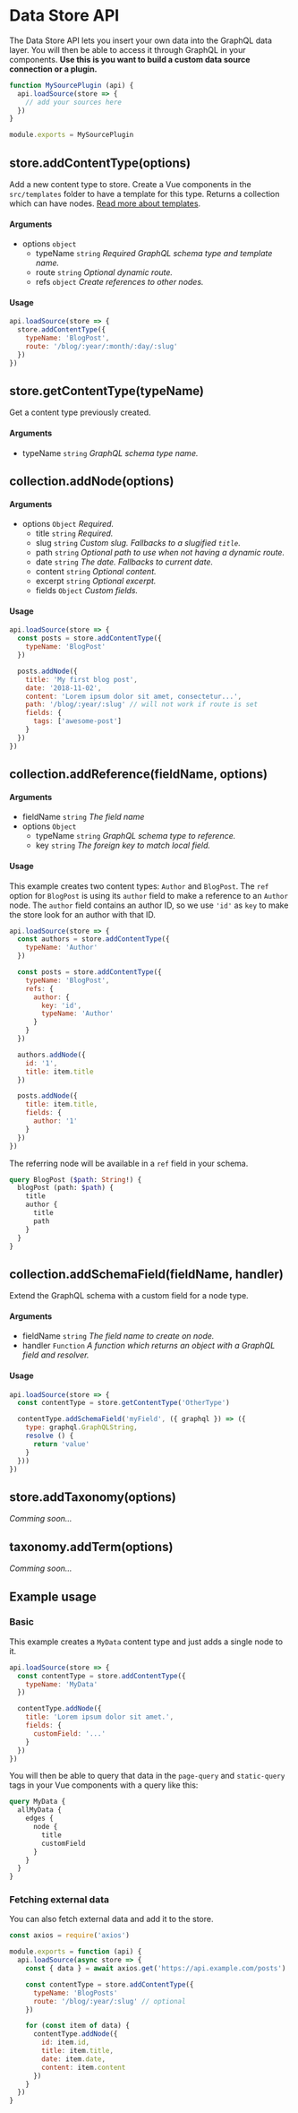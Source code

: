 # Data Store API

The Data Store API lets you insert your own data into the GraphQL data layer. You will then be able to access it through GraphQL in your components. **Use this is you want to build a custom data source connection or a plugin.**

```js
function MySourcePlugin (api) {
  api.loadSource(store => {
    // add your sources here
  })
}

module.exports = MySourcePlugin
```

## store.addContentType(options)

Add a new content type to store. Create a Vue components in the `src/templates` folder to have a template for this type. Returns a collection which can have nodes. [Read more about templates](/docs/templates).

#### Arguments

- options `object`
  - typeName `string` *Required GraphQL schema type and template name.*
  - route `string` *Optional dynamic route.*
  - refs `object` *Create references to other nodes.*

#### Usage

```js
api.loadSource(store => {
  store.addContentType({
    typeName: 'BlogPost',
    route: '/blog/:year/:month/:day/:slug'
  })
})
```

## store.getContentType(typeName)

Get a content type previously created.

#### Arguments

- typeName `string` *GraphQL schema type name.*

## collection.addNode(options)

#### Arguments

- options `Object` *Required.*
  - title `string` *Required.*
  - slug `string` *Custom slug. Fallbacks to a slugified `title`.*
  - path `string` *Optional path to use when not having a dynamic route.*
  - date `string` *The date. Fallbacks to current date.*
  - content `string` *Optional content.*
  - excerpt `string` *Optional excerpt.*
  - fields `Object` *Custom fields.*

#### Usage

```js
api.loadSource(store => {
  const posts = store.addContentType({
    typeName: 'BlogPost'
  })

  posts.addNode({
    title: 'My first blog post',
    date: '2018-11-02',
    content: 'Lorem ipsum dolor sit amet, consectetur...',
    path: '/blog/:year/:slug' // will not work if route is set
    fields: {
      tags: ['awesome-post']
    }
  })
})
```

## collection.addReference(fieldName, options)

#### Arguments

- fieldName `string` *The field name*
- options `Object`
  - typeName `string` *GraphQL schema type to reference.*
  - key `string` *The foreign key to match local field.*

#### Usage

This example creates two content types: `Author` and `BlogPost`. The `ref` option for `BlogPost` is using its `author` field to make a reference to an `Author` node. The `author` field contains an author ID, so we use `'id'` as `key` to make the store look for an author with that ID.

```js
api.loadSource(store => {
  const authors = store.addContentType({
    typeName: 'Author'
  })

  const posts = store.addContentType({
    typeName: 'BlogPost',
    refs: {
      author: {
        key: 'id',
        typeName: 'Author'
      }
    }
  })

  authors.addNode({
    id: '1',
    title: item.title
  })

  posts.addNode({
    title: item.title,
    fields: {
      author: '1'
    }
  })
})
```

The referring node will be available in a `ref` field in your schema.

```graphql
query BlogPost ($path: String!) {
  blogPost (path: $path) {
    title
    author {
      title
      path
    }
  }
}
```

## collection.addSchemaField(fieldName, handler)

Extend the GraphQL schema with a custom field for a node type.

#### Arguments

- fieldName `string` *The field name to create on node.*
- handler `Function` *A function which returns an object with a GraphQL field and resolver.*

#### Usage

```js
api.loadSource(store => {
  const contentType = store.getContentType('OtherType')

  contentType.addSchemaField('myField', ({ graphql }) => ({
    type: graphql.GraphQLString,
    resolve () {
      return 'value'
    }
  }))
})
```


## store.addTaxonomy(options)

*Comming soon...*

## taxonomy.addTerm(options)

*Comming soon...*

## Example usage

### Basic

This example creates a `MyData` content type and just adds a single node to it.

```js
api.loadSource(store => {
  const contentType = store.addContentType({
    typeName: 'MyData'
  })

  contentType.addNode({
    title: 'Lorem ipsum dolor sit amet.',
    fields: {
      customField: '...'
    }
  })
})
```

You will then be able to query that data in the `page-query` and `static-query` tags in your Vue components with a query like this:

```graphql
query MyData {
  allMyData {
    edges {
      node {
        title
        customField
      }
    }
  }
}
```

### Fetching external data

You can also fetch external data and add it to the store.

```js
const axios = require('axios')

module.exports = function (api) {
  api.loadSource(async store => {
    const { data } = await axios.get('https://api.example.com/posts')

    const contentType = store.addContentType({
      typeName: 'BlogPosts'
      route: '/blog/:year/:slug' // optional
    })

    for (const item of data) {
      contentType.addNode({
        id: item.id,
        title: item.title,
        date: item.date,
        content: item.content
      })
    }
  })
}
```
